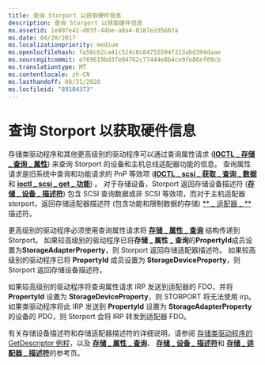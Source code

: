 ```yaml
---
title: 查询 Storport 以获取硬件信息
description: 查询 Storport 以获取硬件信息
ms.assetid: 1e807e42-d03f-44be-a0a4-8187e2d5667a
ms.date: 04/20/2017
ms.localizationpriority: medium
ms.openlocfilehash: fa58c62ca41c524c0c84755594f313abd394daae
ms.sourcegitcommit: e769619bd37e04762c77444e8b4ce9fe86ef09cb
ms.translationtype: MT
ms.contentlocale: zh-CN
ms.lasthandoff: 08/31/2020
ms.locfileid: "89184373"
---
```

# <a name="querying-storport-for-hardware-information"></a>查询 Storport 以获取硬件信息


存储类驱动程序和其他更高级别的驱动程序可以通过查询属性请求 ([**IOCTL \_ 存储 \_ 查询 \_ 属性**](/windows-hardware/drivers/ddi/ntddstor/ni-ntddstor-ioctl_storage_query_property)) 来查询 Storport 的设备和主机总线适配器功能的信息。 查询属性请求是旧系统中查询和功能请求的 PnP 等效项 ([**IOCTL \_ scsi \_ 获取 \_ 查询 \_ 数据**](/windows-hardware/drivers/ddi/ntddscsi/ni-ntddscsi-ioctl_scsi_get_inquiry_data) 和 [**ioctl \_ scsi \_ get \_ 功能**](/windows-hardware/drivers/ddi/ntddscsi/ni-ntddscsi-ioctl_scsi_get_capabilities)) 。 对于存储设备，Storport 返回存储设备描述符 ([**存储 \_ 设备 \_ 描述符**](/windows-hardware/drivers/ddi/ntddstor/ns-ntddstor-_storage_device_descriptor)) 包含 SCSI 查询数据或非 SCSI 等效项，而对于主机适配器 storport，返回存储适配器描述符 (包含功能和限制数据的存储) [** \_ 适配器 \_ **](/windows-hardware/drivers/ddi/ntddstor/ns-ntddstor-_storage_adapter_descriptor) 描述符。

更高级别的驱动程序必须使用查询属性请求将 [**存储 \_ 属性 \_ 查询**](/windows-hardware/drivers/ddi/ntddstor/ns-ntddstor-_storage_property_query) 结构传递到 Storport。 如果较高级别的驱动程序已将**存储 \_ 属性 \_ 查询**的**PropertyId**成员设置为**StorageAdapterProperty**，则 Storport 返回存储适配器描述符。 如果较高级别的驱动程序已将 **PropertyId** 成员设置为 **StorageDeviceProperty**，则 Storport 返回存储设备描述符。

如果较高级别的驱动程序将查询属性请求 IRP 发送到适配器的 FDO，并将 **PropertyId** 设置为 **StorageDeviceProperty**，则 STORPORT 将无法使用 irp。 如果类驱动程序将此 IRP 发送到 **PropertyId** 设置为 **StorageAdapterProperty**的设备的 PDO，则 Storport 会将 IRP 转发到适配器 FDO。

有关存储设备描述符和存储适配器描述符的详细说明，请参阅 [存储类驱动程序的 GetDescriptor 例程](storage-class-driver-s-getdescriptor-routine.md)，以及 [**存储 \_ 属性 \_ 查询**](/windows-hardware/drivers/ddi/ntddstor/ns-ntddstor-_storage_property_query)、 [**存储 \_ 设备 \_ 描述符**](/windows-hardware/drivers/ddi/ntddstor/ns-ntddstor-_storage_device_descriptor)和 [**存储 \_ 适配器 \_ 描述符**](/windows-hardware/drivers/ddi/ntddstor/ns-ntddstor-_storage_adapter_descriptor)的参考页。

 

